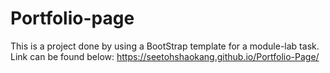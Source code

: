 # Portfolio-page

This is a project done by using a BootStrap template for a module-lab task. Link can be found below:
https://seetohshaokang.github.io/Portfolio-Page/
